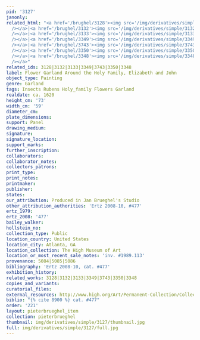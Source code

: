 ```yaml
---
pid: '3127'
janonly: 
related_html: "<a href='/brughel/3128'><img src='/img/derivatives/simple/3128/thumbnail.jpg'
  /></a>|<a href='/brughel/3132'><img src='/img/derivatives/simple/3132/thumbnail.jpg'
  /></a>|<a href='/brughel/3133'><img src='/img/derivatives/simple/3133/thumbnail.jpg'
  /></a>|<a href='/brughel/3349'><img src='/img/derivatives/simple/3349/thumbnail.jpg'
  /></a>|<a href='/brughel/3743'><img src='/img/derivatives/simple/3743/thumbnail.jpg'
  /></a>|<a href='/brughel/3350'><img src='/img/derivatives/simple/3350/thumbnail.jpg'
  /></a>|<a href='/brughel/3348'><img src='/img/derivatives/simple/3348/thumbnail.jpg'
  /></a>"
related_ids: 3128|3132|3133|3349|3743|3350|3348
label: Flower Garland Around the Holy Family, Elizabeth and John
object_type: Painting
genre: Garland
tags: Insects Rubens Holy_family Flowers Garland
realdate: ca. 1620
height_cm: '73'
width_cm: '59'
diameter_cm: 
plate_dimensions: 
support: Panel
drawing_medium: 
signature: 
signature_location: 
support_marks: 
further_inscription: 
collaborators: 
collaborator_notes: 
collectors_patrons: 
print_type: 
print_notes: 
printmaker: 
publisher: 
states: 
our_attribution: Produced in Jan Brueghel's Studio
other_attribution_authorities: 'Ertz 2008-10, #477'
ertz_1979: 
ertz_2008: '477'
bailey_walker: 
hollstein_no: 
collection_type: Public
location_country: United States
location_city: Atlanta, GA
location_collection: The High Museum of Art
location_or_most_recent_sale_notes: 'inv. #1989.113'
provenance: 5084|5085|5086
bibliography: 'Ertz 2008-10, cat. #477'
exhibition_history: 
related_works: 3128|3132|3133|3349|3743|3350|3348
copies_and_variants: 
curatorial_files: 
external_resources: http://www.high.org/Art/Permanent-Collection/CollectionDetails.aspx?deptName=European%20Art&objNum=1989.113&pageNumber=0&search=true#.U8MYvY1dXqQ
biblio: "{% cite 8900 %} cat. #477"
order: '221'
layout: pieterbrueghel_item
collection: pieterbrueghel
thumbnail: img/derivatives/simple/3127/thumbnail.jpg
full: img/derivatives/simple/3127/full.jpg
---
```

